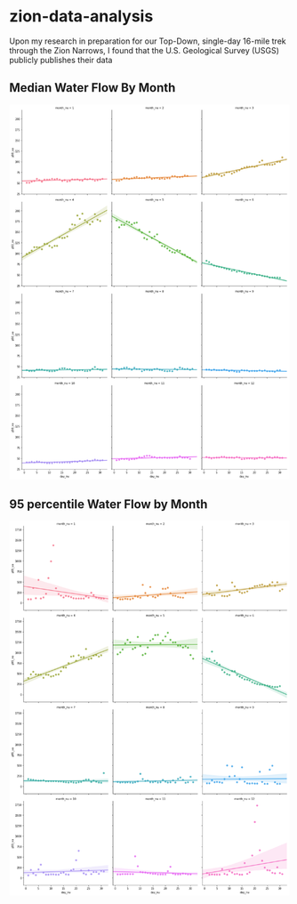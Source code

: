 # zion-data-analysis

Upon my research in preparation for our Top-Down, single-day 16-mile trek through the Zion Narrows, I found that the U.S. Geological Survey (USGS) publicly publishes their data

## Median Water Flow By Month
![p50](https://github.com/Duke-LeTran/zion-data-analysis/blob/master/output/zion-by-month-p50.png)

## 95 percentile Water Flow by Month
![p95](https://github.com/Duke-LeTran/zion-data-analysis/blob/master/output/zion-by-month-p95.png)
